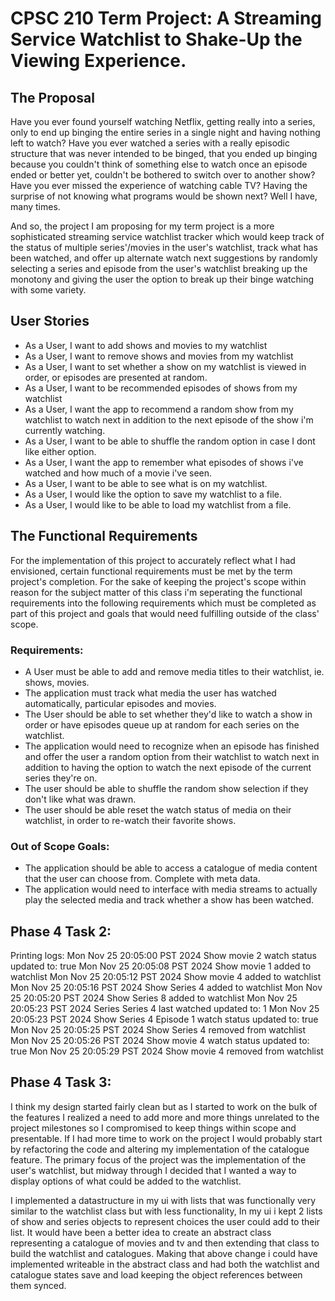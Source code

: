 # CPSC 210 Term Project: A Streaming Service Watchlist to Shake-Up the Viewing Experience.

## The Proposal
Have you ever found yourself watching Netflix, getting really into a series, only to end up binging the entire series in a single night and having nothing left to watch? Have you ever watched a series with a really episodic structure that was never intended to be binged, that you ended up binging because you couldn't think of something else to watch once an episode ended or better yet, couldn't be bothered to switch over to another show? Have you ever missed the experience of watching cable TV? Having the surprise of not knowing what programs would be shown next? Well I have, many times.   

And so, the project I am proposing for my term project is a more sophisticated streaming service watchlist tracker which would keep track of the status of multiple series'/movies in the user's watchlist, track what has been watched, and offer up alternate watch next suggestions by randomly selecting a series and episode from the user's watchlist breaking up the monotony and giving the user the option to break up their binge watching with some variety.

## User Stories
- As a User, I want to add shows and movies to my watchlist
- As a User, I want to remove shows and movies from my watchlist
- As a User, I want to set whether a show on my watchlist is viewed in order, or episodes are presented at random.
- As a User, I want to be recommended episodes of shows from my watchlist
- As a User, I want the app to recommend a random show from my watchlist to watch next in addition to the next episode of the show i'm currently watching.
- As a User, I want to be able to shuffle the random option in case I dont like either option.
- As a User, I want the app to remember what episodes of shows i've watched and how much of a movie i've seen.
- As a User, I want to be able to see what is on my watchlist.
- As a User, I would like the option to save my watchlist to a file.
- As a User, I would like to be able to load my watchlist from a file.

## The Functional Requirements 
For the implementation of this project to accurately reflect what I had envisioned, certain functional requirements must be met by the term project's completion. For the sake of keeping the project's scope within reason for the subject matter of this class i'm seperating the functional requirements into the following requirements which must be completed as part of this project and goals that would need fulfilling outside of the class' scope. 

### Requirements:
- A User must be able to add and remove media titles to their watchlist, ie. shows, movies.
- The application must track what media the user has watched automatically, particular episodes and movies.
- The User should be able to set whether they'd like to watch a show in order or have episodes queue up at random for each series on the watchlist. 
- The application would need to recognize when an episode has finished and offer the user a random option from their watchlist to watch next in addition to having the option to watch the next episode of the current series they're on.
- The user should be able to shuffle the random show selection if they don't like what was drawn.
- The user should be able reset the watch status of media on their watchlist, in order to re-watch their favorite shows.

### Out of Scope Goals:
- The application should be able to access a catalogue of media content that the user can choose from. Complete with meta data.
- The application would need to interface with media streams to actually play the selected media and track whether a show has been watched.

## Phase 4 Task 2:

Printing logs:
Mon Nov 25 20:05:00 PST 2024
Show movie 2 watch status updated to: true
Mon Nov 25 20:05:08 PST 2024
Show movie 1 added to watchlist
Mon Nov 25 20:05:12 PST 2024
Show movie 4 added to watchlist
Mon Nov 25 20:05:16 PST 2024
Show Series 4 added to watchlist
Mon Nov 25 20:05:20 PST 2024
Show Series 8 added to watchlist
Mon Nov 25 20:05:23 PST 2024
Series Series 4 last watched updated to: 1
Mon Nov 25 20:05:23 PST 2024
Show Series 4 Episode 1 watch status updated to: true
Mon Nov 25 20:05:25 PST 2024
Show Series 4 removed from watchlist
Mon Nov 25 20:05:26 PST 2024
Show movie 4 watch status updated to: true
Mon Nov 25 20:05:29 PST 2024
Show movie 4 removed from watchlist

## Phase 4 Task 3:

I think my design started fairly clean but as I started to work on the bulk of the features I realized a need to add more and more things unrelated to the project milestones so I compromised to keep things within scope and presentable.
If I had more time to work on the project I would probably start by refactoring the code and altering my implementation of the catalogue feature. The primary focus of the project was the implementation of the user's watchlist, but midway through I decided that I wanted a way to display options of what could be added to the watchlist. 

I implemented a datastructure in my ui with lists that was functionally very similar to the watchlist class but with less functionality, In my ui i kept 2 lists of show and series objects to represent choices the user could add to their list. It would have been a better idea to create an abstract class representing a catalogue of movies and tv and then extending that class to build the watchlist and catalogues. Making that above change i could have implemented writeable in the abstract class and had both the watchlist and catalogue states save and load keeping the object references between them synced. 



